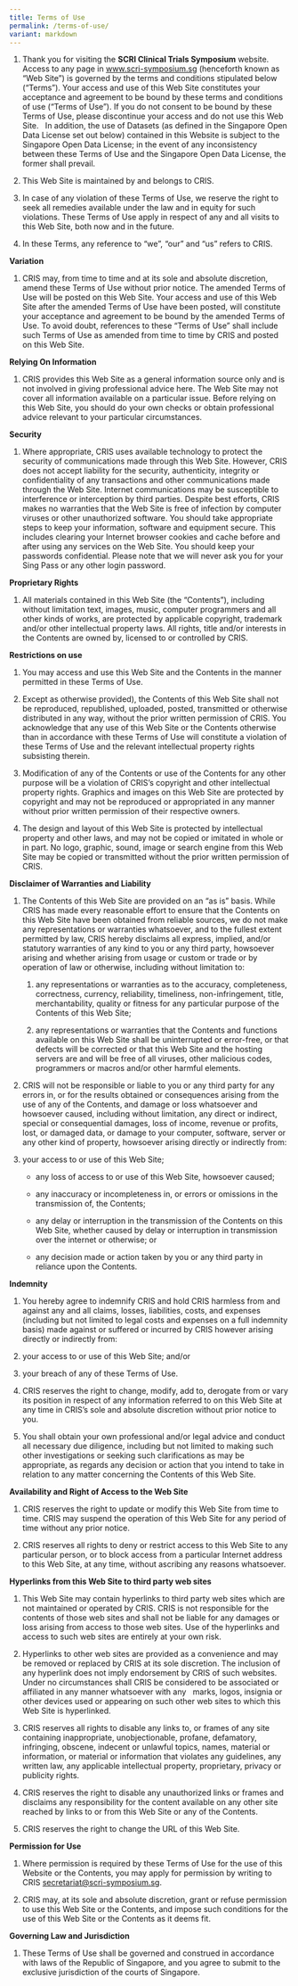 ```yaml
---
title: Terms of Use
permalink: /terms-of-use/
variant: markdown
---
```

1.  Thank you for visiting the **SCRI Clinical Trials Symposium** website. Access to any page in www.scri-symposium.sg (henceforth known as “Web Site”) is governed by the terms and conditions stipulated below (“Terms”). Your access and use of this Web Site constitutes your acceptance and agreement to be bound by these terms and conditions of use (“Terms of Use”). If you do not consent to be bound by these Terms of Use, please discontinue your access and do not use this Web Site.   In addition, the use of Datasets (as defined in the Singapore Open Data License set out below) contained in this Website is subject to the Singapore Open Data License; in the event of any inconsistency between these Terms of Use and the Singapore Open Data License, the former shall prevail.
    
2.  This Web Site is maintained by and belongs to CRIS.
    
3.  In case of any violation of these Terms of Use, we reserve the right to seek all remedies available under the law and in equity for such violations. These Terms of Use apply in respect of any and all visits to this Web Site, both now and in the future.
    
4.  In these Terms, any reference to “we”, “our” and “us” refers to CRIS.
    

**Variation**

1.  CRIS may, from time to time and at its sole and absolute discretion, amend these Terms of Use without prior notice. The amended Terms of Use will be posted on this Web Site. Your access and use of this Web Site after the amended Terms of Use have been posted, will constitute your acceptance and agreement to be bound by the amended Terms of Use. To avoid doubt, references to these “Terms of Use” shall include such Terms of Use as amended from time to time by CRIS and posted on this Web Site.
    

**Relying On Information**

1.  CRIS provides this Web Site as a general information source only and is not involved in giving professional advice here. The Web Site may not cover all information available on a particular issue. Before relying on this Web Site, you should do your own checks or obtain professional advice relevant to your particular circumstances.
    

**Security**

1.  Where appropriate, CRIS uses available technology to protect the security of communications made through this Web Site. However, CRIS does not accept liability for the security, authenticity, integrity or confidentiality of any transactions and other communications made through the Web Site. Internet communications may be susceptible to interference or interception by third parties. Despite best efforts, CRIS makes no warranties that the Web Site is free of infection by computer viruses or other unauthorized software. You should take appropriate steps to keep your information, software and equipment secure. This includes clearing your Internet browser cookies and cache before and after using any services on the Web Site. You should keep your passwords confidential. Please note that we will never ask you for your Sing Pass or any other login password.
    

**Proprietary Rights**

1.  All materials contained in this Web Site (the “Contents”), including without limitation text, images, music, computer programmers and all other kinds of works, are protected by applicable copyright, trademark and/or other intellectual property laws. All rights, title and/or interests in the Contents are owned by, licensed to or controlled by CRIS.
    

**Restrictions on use**

1.  You may access and use this Web Site and the Contents in the manner permitted in these Terms of Use.
    
2.  Except as otherwise provided), the Contents of this Web Site shall not be reproduced, republished, uploaded, posted, transmitted or otherwise distributed in any way, without the prior written permission of CRIS. You acknowledge that any use of this Web Site or the Contents otherwise than in accordance with these Terms of Use will constitute a violation of these Terms of Use and the relevant intellectual property rights subsisting therein.
    
3.  Modification of any of the Contents or use of the Contents for any other purpose will be a violation of CRIS’s copyright and other intellectual property rights. Graphics and images on this Web Site are protected by copyright and may not be reproduced or appropriated in any manner without prior written permission of their respective owners.
    
4.  The design and layout of this Web Site is protected by intellectual property and other laws, and may not be copied or imitated in whole or in part. No logo, graphic, sound, image or search engine from this Web Site may be copied or transmitted without the prior written permission of CRIS.
    

**Disclaimer of Warranties and Liability**

1.  The Contents of this Web Site are provided on an “as is” basis. While CRIS has made every reasonable effort to ensure that the Contents on this Web Site have been obtained from reliable sources, we do not make any representations or warranties whatsoever, and to the fullest extent permitted by law, CRIS hereby disclaims all express, implied, and/or statutory warranties of any kind to you or any third party, howsoever arising and whether arising from usage or custom or trade or by operation of law or otherwise, including without limitation to:
    
    1.  any representations or warranties as to the accuracy, completeness, correctness, currency, reliability, timeliness, non-infringement, title, merchantability, quality or fitness for any particular purpose of the Contents of this Web Site;
        
    2.  any representations or warranties that the Contents and functions available on this Web Site shall be uninterrupted or error-free, or that defects will be corrected or that this Web Site and the hosting servers are and will be free of all viruses, other malicious codes, programmers or macros and/or other harmful elements.
        
2.  CRIS will not be responsible or liable to you or any third party for any errors in, or for the results obtained or consequences arising from the use of any of the Contents, and damage or loss whatsoever and howsoever caused, including without limitation, any direct or indirect, special or consequential damages, loss of income, revenue or profits, lost, or damaged data, or damage to your computer, software, server or any other kind of property, howsoever arising directly or indirectly from:
    
3.  your access to or use of this Web Site;
    
    *   any loss of access to or use of this Web Site, howsoever caused;
        
    *   any inaccuracy or incompleteness in, or errors or omissions in the transmission of, the Contents;
        
    *   any delay or interruption in the transmission of the Contents on this Web Site, whether caused by delay or interruption in transmission over the internet or otherwise; or
        
    *   any decision made or action taken by you or any third party in reliance upon the Contents.
        

**Indemnity**

1.  You hereby agree to indemnify CRIS and hold CRIS harmless from and against any and all claims, losses, liabilities, costs, and expenses (including but not limited to legal costs and expenses on a full indemnity basis) made against or suffered or incurred by CRIS however arising directly or indirectly from:
    
2.  your access to or use of this Web Site; and/or
    
3.  your breach of any of these Terms of Use.
    
4.  CRIS reserves the right to change, modify, add to, derogate from or vary its position in respect of any information referred to on this Web Site at any time in CRIS’s sole and absolute discretion without prior notice to you.
    
5.  You shall obtain your own professional and/or legal advice and conduct all necessary due diligence, including but not limited to making such other investigations or seeking such clarifications as may be appropriate, as regards any decision or action that you intend to take in relation to any matter concerning the Contents of this Web Site.
    

**Availability and Right of Access to the Web Site**

1.  CRIS reserves the right to update or modify this Web Site from time to time. CRIS may suspend the operation of this Web Site for any period of time without any prior notice.
    
2.  CRIS reserves all rights to deny or restrict access to this Web Site to any particular person, or to block access from a particular Internet address to this Web Site, at any time, without ascribing any reasons whatsoever.
    

**Hyperlinks from this Web Site to third party web sites**

1.  This Web Site may contain hyperlinks to third party web sites which are not maintained or operated by CRIS. CRIS is not responsible for the contents of those web sites and shall not be liable for any damages or loss arising from access to those web sites. Use of the hyperlinks and access to such web sites are entirely at your own risk.
    
2.  Hyperlinks to other web sites are provided as a convenience and may be removed or replaced by CRIS at its sole discretion. The inclusion of any hyperlink does not imply endorsement by CRIS of such websites. Under no circumstances shall CRIS be considered to be associated or affiliated in any manner whatsoever with any   marks, logos, insignia or other devices used or appearing on such other web sites to which this Web Site is hyperlinked.
    
3.  CRIS reserves all rights to disable any links to, or frames of any site containing inappropriate, unobjectionable, profane, defamatory, infringing, obscene, indecent or unlawful topics, names, material or information, or material or information that violates any guidelines, any written law, any applicable intellectual property, proprietary, privacy or publicity rights.
    
4.  CRIS reserves the right to disable any unauthorized links or frames and disclaims any responsibility for the content available on any other site reached by links to or from this Web Site or any of the Contents.
    
5.  CRIS reserves the right to change the URL of this Web Site.
    

**Permission for Use**

1.  Where permission is required by these Terms of Use for the use of this Website or the Contents, you may apply for permission by writing to CRIS [secretariat@scri-symposium.sg](mailto:secretariat@scri-symposium.sg).
    
2.  CRIS may, at its sole and absolute discretion, grant or refuse permission to use this Web Site or the Contents, and impose such conditions for the use of this Web Site or the Contents as it deems fit.
    

**Governing Law and Jurisdiction**

1.  These Terms of Use shall be governed and construed in accordance with laws of the Republic of Singapore, and you agree to submit to the exclusive jurisdiction of the courts of Singapore.